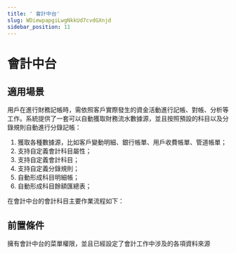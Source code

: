 ```yaml
---
title: ' 會計中台'
slug: WDiewpapgiLwgNkkUd7cvdGXnjd
sidebar_position: 11
---
```



#  會計中台

## 適用場景

用戶在進行財務記帳時，需依照客戶實際發生的資金活動進行記帳、對帳、分析等工作。系統提供了一套可以自動獲取財務流水數據源，並且按照預設的科目以及分錄規則自動進行分錄記帳：

1. 獲取各種數據源，比如客戶變動明細、銀行帳單、用戶收費帳單、管道帳單； 
2. 支持自定義會計科目屬性； 
3. 支持自定義會計科目； 
4. 支持自定義分錄規則； 
5. 自動形成科目明細帳； 
6. 自動形成科目餘額匯總表；

在會計中台的會計科目主要作業流程如下：

## 前置條件

擁有會計中台的菜單權限，並且已經設定了會計工作中涉及的各項資料來源

